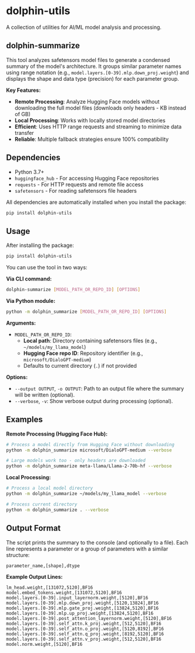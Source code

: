 # dolphin-utils

A collection of utilities for AI/ML model analysis and processing.

## dolphin-summarize

This tool analyzes safetensors model files to generate a condensed summary of the model's architecture. It groups similar parameter names using range notation (e.g., `model.layers.[0-39].mlp.down_proj.weight`) and displays the shape and data type (precision) for each parameter group.

**Key Features:**
- **Remote Processing**: Analyze Hugging Face models without downloading the full model files (downloads only headers - KB instead of GB)
- **Local Processing**: Works with locally stored model directories
- **Efficient**: Uses HTTP range requests and streaming to minimize data transfer
- **Reliable**: Multiple fallback strategies ensure 100% compatibility

## Dependencies

*   Python 3.7+
*   `huggingface_hub` - For accessing Hugging Face repositories
*   `requests` - For HTTP requests and remote file access
*   `safetensors` - For reading safetensors file headers

All dependencies are automatically installed when you install the package:
```bash
pip install dolphin-utils
```

## Usage

After installing the package:
```bash
pip install dolphin-utils
```

You can use the tool in two ways:

**Via CLI command:**
```bash
dolphin-summarize [MODEL_PATH_OR_REPO_ID] [OPTIONS]
```

**Via Python module:**
```bash
python -m dolphin_summarize [MODEL_PATH_OR_REPO_ID] [OPTIONS]
```

**Arguments:**

*   `MODEL_PATH_OR_REPO_ID`: 
    - **Local path**: Directory containing safetensors files (e.g., `~/models/my_llama_model`)
    - **Hugging Face repo ID**: Repository identifier (e.g., `microsoft/DialoGPT-medium`)
    - Defaults to current directory (`.`) if not provided

**Options:**

*   `--output OUTPUT`, `-o OUTPUT`: Path to an output file where the summary will be written (optional).
*   `--verbose`, `-v`: Show verbose output during processing (optional).

## Examples

**Remote Processing (Hugging Face Hub):**
```bash
# Process a model directly from Hugging Face without downloading
python -m dolphin_summarize microsoft/DialoGPT-medium --verbose

# Large models work too - only headers are downloaded
python -m dolphin_summarize meta-llama/Llama-2-70b-hf --verbose
```

**Local Processing:**
```bash
# Process a local model directory
python -m dolphin_summarize ~/models/my_llama_model --verbose

# Process current directory
python -m dolphin_summarize . --verbose
```

## Output Format

The script prints the summary to the console (and optionally to a file). Each line represents a parameter or a group of parameters with a similar structure:

```
parameter_name,[shape],dtype
```

**Example Output Lines:**

```
lm_head.weight,[131072,5120],BF16
model.embed_tokens.weight,[131072,5120],BF16
model.layers.[0-39].input_layernorm.weight,[5120],BF16
model.layers.[0-39].mlp.down_proj.weight,[5120,13824],BF16
model.layers.[0-39].mlp.gate_proj.weight,[13824,5120],BF16
model.layers.[0-39].mlp.up_proj.weight,[13824,5120],BF16
model.layers.[0-39].post_attention_layernorm.weight,[5120],BF16
model.layers.[0-39].self_attn.k_proj.weight,[512,5120],BF16
model.layers.[0-39].self_attn.o_proj.weight,[5120,8192],BF16
model.layers.[0-39].self_attn.q_proj.weight,[8192,5120],BF16
model.layers.[0-39].self_attn.v_proj.weight,[512,5120],BF16
model.norm.weight,[5120],BF16
